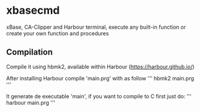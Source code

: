 # xbasecmd
xBase, CA-Clipper and Harbour terminal, execute any built-in function or create your own function and procedures

## Compilation
Compile it using hbmk2, available within Harbour (https://harbour.github.io/)

After installing Harbour compile 'main.prg' with as follow
'''
hbmk2 main.prg
'''

It generate de executable 'main', if you want to compile to C first just do:
'''
harbour main.prg
'''
